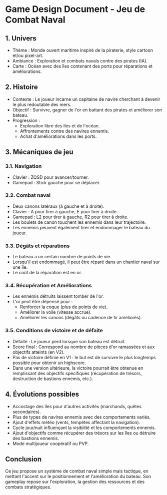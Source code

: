 # Game Design Document - Jeu de Combat Naval

## 1. Univers

- Thème : Monde ouvert maritime inspiré de la piraterie, style cartoon et/ou pixel-art.
- Ambiance : Exploration et combats navals contre des pirates (IA).
- Carte : Océan avec des îles contenant des ports pour réparations et améliorations.

## 2. Histoire

- Contexte : Le joueur incarne un capitaine de navire cherchant à devenir le plus redoutable des mers.
- Objectif : Survivre, gagner de l'or en battant des pirates et améliorer son bateau.
- Progression :
  - Exploration libre des îles et de l'océan.
  - Affrontements contre des navires ennemis.
  - Achat d'améliorations dans les ports.

## 3. Mécaniques de jeu

### 3.1. Navigation

- Clavier : ZQSD pour avancer/tourner.
- Gamepad : Stick gauche pour se déplacer.

### 3.2. Combat naval

- Deux canons latéraux (à gauche et à droite).
- Clavier : A pour tirer à gauche, E pour tirer à droite.
- Gamepad : L2 pour tirer à gauche, R2 pour tirer à droite.
- Les boulets de canon touchent les ennemis dans leur trajectoire.
- Les ennemis peuvent également tirer et endommager le bateau du joueur.

### 3.3. Dégâts et réparations

- Le bateau a un certain nombre de points de vie.
- Lorsqu'il est endommagé, il peut être réparé dans un chantier naval sur une île.
- Le coût de la réparation est en or.

### 3.4. Récupération et Améliorations

- Les ennemis détruits laissent tomber de l'or.
- L'or peut être dépensé pour :
  - Renforcer la coque (plus de points de vie).
  - Améliorer la voile (vitesse accrue).
  - Améliorer les canons (dégâts ou cadence de tir améliorés).

### 3.5. Conditions de victoire et de défaite

- Défaite : Le joueur perd lorsque son bateau est détruit.
- Score final : Correspond au nombre de pièces d'or ramassées et aux objectifs atteints (en V2).
- Pas de victoire définie en V1 : le but est de survivre le plus longtemps possible pour obtenir un highscore.
- Dans une version ultérieure, la victoire pourrait être obtenue en remplissant des objectifs spécifiques (récupération de trésors, destruction de bastions ennemis, etc.).

## 4. Évolutions possibles

- Accostage des îles pour d'autres activités (marchands, quêtes secondaires).
- Plus de types de navires ennemis avec des comportements variés.
- Ajout d'effets météo (vents, tempêtes affectant la navigation).
- Cycle jour/nuit influençant la visibilité et les comportements ennemis.
- Ajout d'objectifs comme récupérer des trésors sur les îles ou détruire des bastions ennemis.
- Mode multijoueur coopératif ou PVP.

## Conclusion

Ce jeu propose un système de combat naval simple mais tactique, en mettant l'accent sur le positionnement et l'amélioration du bateau. Son gameplay repose sur l'exploration, la gestion des ressources et des combats stratégiques.
